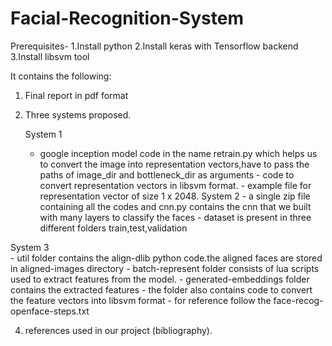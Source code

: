 # Facial-Recognition-System
Prerequisites-
1.Install python
2.Install keras with Tensorflow backend
3.Install libsvm tool


It contains the following:

1. Final report in pdf format

2. Three systems proposed.

    System 1

	- google inception model code in the name retrain.py which helps us to convert the image into representation vectors,have to pass the paths of image_dir and bottleneck_dir as arguments 
			- code to convert representation vectors in libsvm format.
			- example file for representation vector of size 1 x 2048.
	 System 2
			- a single zip file containing all the codes and cnn.py contains the cnn that we built with many layers to classify the faces
			- dataset is present in three different folders train,test,validation

 System 3	
			- util folder contains the align-dlib python code.the aligned faces are stored in aligned-images directory
			- batch-represent folder consists of lua scripts used to extract features from the model.
			- generated-embeddings folder contains the extracted features
			- the folder also contains code to convert the feature vectors into libsvm format
			- for reference follow the face-recog-openface-steps.txt   

4. references used in our project (bibliography).

